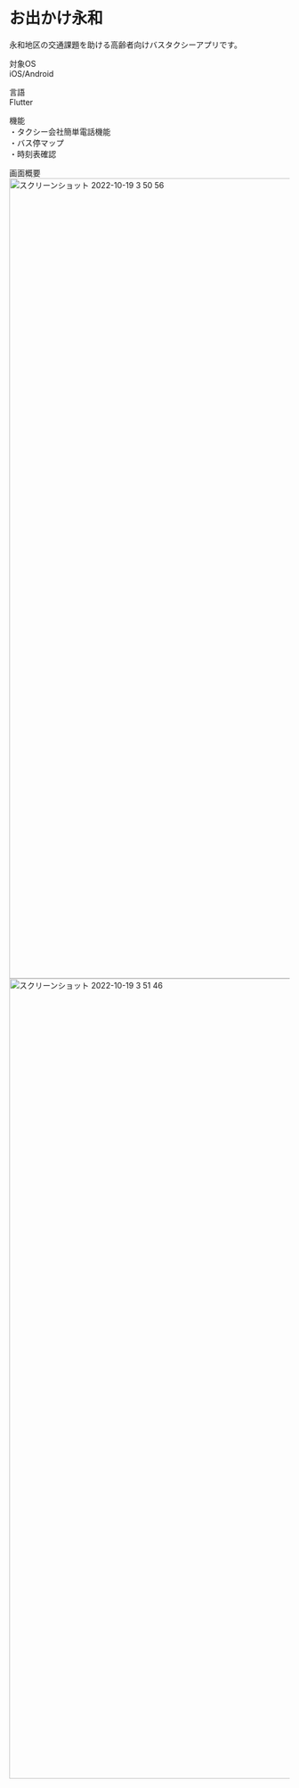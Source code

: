 # お出かけ永和

永和地区の交通課題を助ける高齢者向けバスタクシーアプリです。

対象OS  
iOS/Android

言語  
Flutter

機能  
・タクシー会社簡単電話機能  
・バス停マップ  
・時刻表確認

画面概要
<img width="1435" alt="スクリーンショット 2022-10-19 3 50 56" src="https://user-images.githubusercontent.com/87113276/196518693-571956b1-2db4-4864-9a20-1f8697e85af8.png">
<img width="1435" alt="スクリーンショット 2022-10-19 3 51 46" src="https://user-images.githubusercontent.com/87113276/196518712-d55d6bf8-f351-460f-8fb3-72001e7c2dbc.png">
